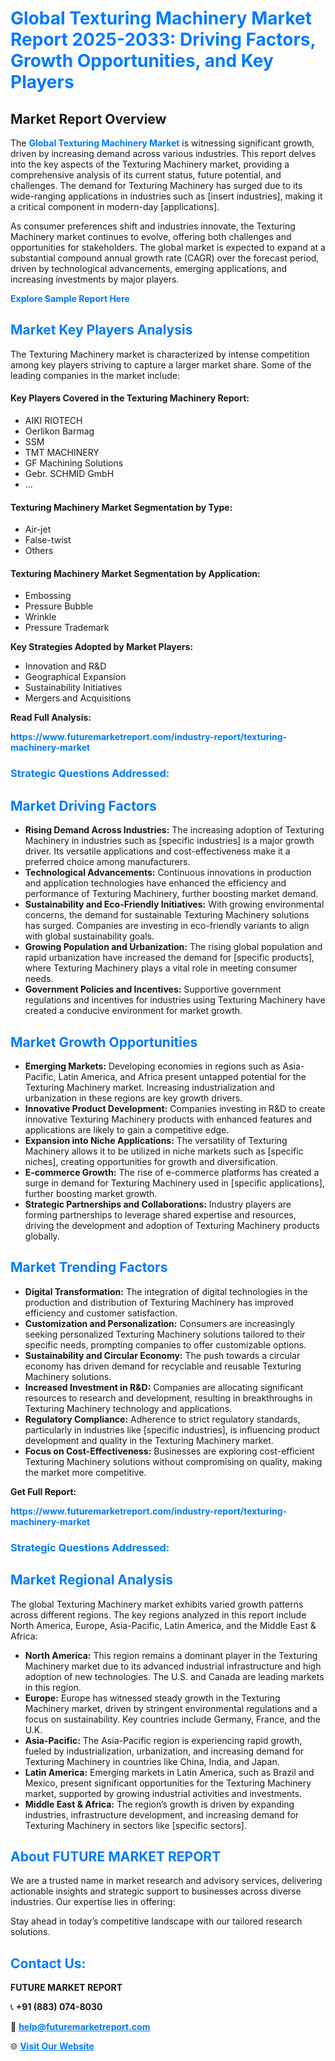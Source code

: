 <h1 style="color: #007BFF;">Global Texturing Machinery Market Report 2025-2033: Driving Factors, Growth Opportunities, and Key Players</h1>

<section id="overview">
<h2>Market Report Overview</h2>
<p>The <a href="https://www.futuremarketreport.com/industry-report/texturing-machinery-market" style="color: #007BFF; text-decoration: none;"><strong>Global Texturing Machinery Market</strong></a> is witnessing significant growth, driven by increasing demand across various industries. This report delves into the key aspects of the Texturing Machinery market, providing a comprehensive analysis of its current status, future potential, and challenges. The demand for Texturing Machinery has surged due to its wide-ranging applications in industries such as [insert industries], making it a critical component in modern-day [applications].</p>
<p>As consumer preferences shift and industries innovate, the Texturing Machinery market continues to evolve, offering both challenges and opportunities for stakeholders. The global market is expected to expand at a substantial compound annual growth rate (CAGR) over the forecast period, driven by technological advancements, emerging applications, and increasing investments by major players.</p>
</section>

<section id="overview">
<p><a href="https://www.futuremarketreport.com/request-sample/reportId=102136" style="color: #007BFF; text-decoration: none;"><strong>Explore Sample Report Here</strong></a></p>
</section>

<section id="key-players">
<h2 style="color: #007BFF;">Market Key Players Analysis</h2>
<p>The Texturing Machinery market is characterized by intense competition among key players striving to capture a larger market share. Some of the leading companies in the market include:</p>
<h4>Key Players Covered in the Texturing Machinery Report:</h4>
<ul><li>AIKI RIOTECH</li><li>Oerlikon Barmag</li><li>SSM</li><li>TMT MACHINERY</li><li>GF Machining Solutions</li><li>Gebr. SCHMID GmbH</li><li>...</li></ul>
<h4>Texturing Machinery Market Segmentation by Type:</h4>
<ul><li>Air-jet</li><li>False-twist</li><li>Others</li></ul>

<h4>Texturing Machinery Market Segmentation by Application:</h4>
<ul><li>Embossing</li><li>Pressure Bubble</li><li>Wrinkle</li><li>Pressure Trademark</li></ul>
<p><strong>Key Strategies Adopted by Market Players:</strong></p>
<ul>
<li>Innovation and R&D</li>
<li>Geographical Expansion</li>
<li>Sustainability Initiatives</li>
<li>Mergers and Acquisitions</li>
</ul>
</section>

<section>
<p><strong>Read Full Analysis: </strong></p><a href="https://www.futuremarketreport.com/industry-report/texturing-machinery-market" style="color: #007BFF; text-decoration: none;"><strong>https://www.futuremarketreport.com/industry-report/texturing-machinery-market</strong></a>
<h3 style="color: #007BFF;">Strategic Questions Addressed:</h3>
</section>

<section id="driving-factors">
<h2 style="color: #007BFF;">Market Driving Factors</h2>
<ul>
<li><strong>Rising Demand Across Industries:</strong> The increasing adoption of Texturing Machinery in industries such as [specific industries] is a major growth driver. Its versatile applications and cost-effectiveness make it a preferred choice among manufacturers.</li>
<li><strong>Technological Advancements:</strong> Continuous innovations in production and application technologies have enhanced the efficiency and performance of Texturing Machinery, further boosting market demand.</li>
<li><strong>Sustainability and Eco-Friendly Initiatives:</strong> With growing environmental concerns, the demand for sustainable Texturing Machinery solutions has surged. Companies are investing in eco-friendly variants to align with global sustainability goals.</li>
<li><strong>Growing Population and Urbanization:</strong> The rising global population and rapid urbanization have increased the demand for [specific products], where Texturing Machinery plays a vital role in meeting consumer needs.</li>
<li><strong>Government Policies and Incentives:</strong> Supportive government regulations and incentives for industries using Texturing Machinery have created a conducive environment for market growth.</li>
</ul>
</section>

<section id="growth-opportunities">
<h2 style="color: #007BFF;">Market Growth Opportunities</h2>
<ul>
<li><strong>Emerging Markets:</strong> Developing economies in regions such as Asia-Pacific, Latin America, and Africa present untapped potential for the Texturing Machinery market. Increasing industrialization and urbanization in these regions are key growth drivers.</li>
<li><strong>Innovative Product Development:</strong> Companies investing in R&D to create innovative Texturing Machinery products with enhanced features and applications are likely to gain a competitive edge.</li>
<li><strong>Expansion into Niche Applications:</strong> The versatility of Texturing Machinery allows it to be utilized in niche markets such as [specific niches], creating opportunities for growth and diversification.</li>
<li><strong>E-commerce Growth:</strong> The rise of e-commerce platforms has created a surge in demand for Texturing Machinery used in [specific applications], further boosting market growth.</li>
<li><strong>Strategic Partnerships and Collaborations:</strong> Industry players are forming partnerships to leverage shared expertise and resources, driving the development and adoption of Texturing Machinery products globally.</li>
</ul>
</section>

<section id="trending-factors">
<h2 style="color: #007BFF;">Market Trending Factors</h2>
<ul>
<li><strong>Digital Transformation:</strong> The integration of digital technologies in the production and distribution of Texturing Machinery has improved efficiency and customer satisfaction.</li>
<li><strong>Customization and Personalization:</strong> Consumers are increasingly seeking personalized Texturing Machinery solutions tailored to their specific needs, prompting companies to offer customizable options.</li>
<li><strong>Sustainability and Circular Economy:</strong> The push towards a circular economy has driven demand for recyclable and reusable Texturing Machinery solutions.</li>
<li><strong>Increased Investment in R&D:</strong> Companies are allocating significant resources to research and development, resulting in breakthroughs in Texturing Machinery technology and applications.</li>
<li><strong>Regulatory Compliance:</strong> Adherence to strict regulatory standards, particularly in industries like [specific industries], is influencing product development and quality in the Texturing Machinery market.</li>
<li><strong>Focus on Cost-Effectiveness:</strong> Businesses are exploring cost-efficient Texturing Machinery solutions without compromising on quality, making the market more competitive.</li>
</ul>
</section>

<section>
<p><strong>Get Full Report: </strong></p><a href="https://www.futuremarketreport.com/industry-report/texturing-machinery-market" style="color: #007BFF; text-decoration: none;"><strong>https://www.futuremarketreport.com/industry-report/texturing-machinery-market</strong></a>
<h3 style="color: #007BFF;">Strategic Questions Addressed:</h3>
</section>


<section id="regional-analysis">
<h2 style="color: #007BFF;">Market Regional Analysis</h2>
<p>The global Texturing Machinery market exhibits varied growth patterns across different regions. The key regions analyzed in this report include North America, Europe, Asia-Pacific, Latin America, and the Middle East & Africa:</p>
<ul>
<li><strong>North America:</strong> This region remains a dominant player in the Texturing Machinery market due to its advanced industrial infrastructure and high adoption of new technologies. The U.S. and Canada are leading markets in this region.</li>
<li><strong>Europe:</strong> Europe has witnessed steady growth in the Texturing Machinery market, driven by stringent environmental regulations and a focus on sustainability. Key countries include Germany, France, and the U.K.</li>
<li><strong>Asia-Pacific:</strong> The Asia-Pacific region is experiencing rapid growth, fueled by industrialization, urbanization, and increasing demand for Texturing Machinery in countries like China, India, and Japan.</li>
<li><strong>Latin America:</strong> Emerging markets in Latin America, such as Brazil and Mexico, present significant opportunities for the Texturing Machinery market, supported by growing industrial activities and investments.</li>
<li><strong>Middle East & Africa:</strong> The region’s growth is driven by expanding industries, infrastructure development, and increasing demand for Texturing Machinery in sectors like [specific sectors].</li>
</ul>
</section>

<footer>
<h2 style="color: #007BFF;">About FUTURE MARKET REPORT</h2>
<p>We are a trusted name in market research and advisory services, delivering actionable insights and strategic support to businesses across diverse industries. Our expertise lies in offering:</p>

<p>Stay ahead in today’s competitive landscape with our tailored research solutions.</p>

<h2 style="color: #007BFF;">Contact Us:</h2>
<p><strong>FUTURE MARKET REPORT</strong></p>
<p>📞 <strong>+91 (883) 074-8030</strong></p>
<p>📧 <strong><a href="mailto:help@futuremarketreport.com" style="color: #007BFF;">help@futuremarketreport.com</a></strong></p>
<p>🌐 <strong><a href="https://www.futuremarketreport.com/" style="color: #007BFF;">Visit Our Website</a></strong></p>
</footer>